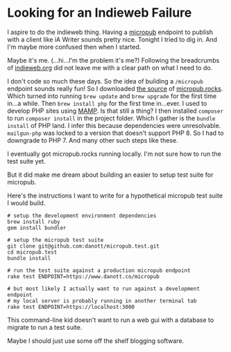 <!--data 2022-11-08 -->

# Looking for an Indieweb Failure

I aspire to do the indieweb thing.
Having a [micropub](https://micropub.net) endpoint to publish with a client like iA Writer sounds pretty nice.
Tonight I tried to dig in.
And I'm maybe more confused then when I started.

Maybe it's me. 
(...hi...I'm the problem it's me?)
Following the breadcrumbs of [indieweb.org](https://indieweb.org) did not leave me with a clear path on what I need to do.

I don't code so much these days.
So the idea of building a `/micropub` endpoint sounds really fun!
So I downloaded [the source](https://github.com/aaronpk/micropub.rocks) of [micropub.rocks](https://micropub.rocks).
Which turned into running `brew update` and `brew upgrade` for the first time in...a while.
Then `brew install php` for the first time in...ever. 
I used to develop PHP sites using [MAMP](https://www.mamp.info/en/mac/). 
Is that still a thing?
I then installed `composer` to run `composer install` in the project folder.
Which I gather is the `bundle install` of PHP land.
I infer this because dependencies were unresolvable. 
`mailgun-php` was locked to a version that doesn't support PHP 8.
So I had to downgrade to PHP 7.
And many other such steps like these.

I eventually got micropub.rocks running locally. 
I'm not sure how to run the test suite yet.

But it did make me dream about building an easier to setup test suite for micropub.

Here's the instructions I want to write for a hypothetical micropub test suite I would build.

```
# setup the development environment dependencies
brew install ruby
gem install bundler

# setup the micropub test suite
git clone git@github.com:danott/micropub.test.git
cd micropub.test
bundle install

# run the test suite against a production micropub endpoint
rake test ENDPOINT=https://www.danott.co/micropub

# but most likely I actually want to run against a development endpoint
# my local server is probably running in another terminal tab
rake test ENDPOINT=https://localhost:3000
```

This command-line kid  doesn't want to run a web gui with a database to migrate to run a test suite.

Maybe I should just use some off the shelf blogging software.